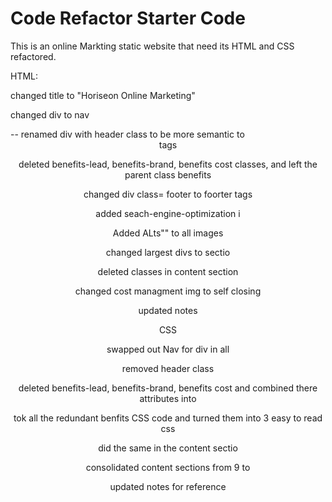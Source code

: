 # Code Refactor Starter Code
This is an online Markting static website that need its HTML and CSS refactored. 



HTML:

changed title to "Horiseon Online Marketing"

changed div to nav

<div class="header">-- renamed div with header class to be more semantic to <header> tags

deleted benefits-lead, benefits-brand, benefits cost classes, and left the parent class benefits

changed div class= footer to foorter tags

added seach-engine-optimization i

Added ALts"" to all images

changed largest divs to sectio

deleted classes in content section


changed cost managment img  to self closing

updated notes



CSS

swapped out Nav for div in all

removed header class

deleted benefits-lead, benefits-brand, benefits cost and combined there attributes into 

tok all the redundant benfits CSS code and turned them into 3 easy to read css

did the same in the content sectio

consolidated content sections from 9 to 

updated notes for reference

